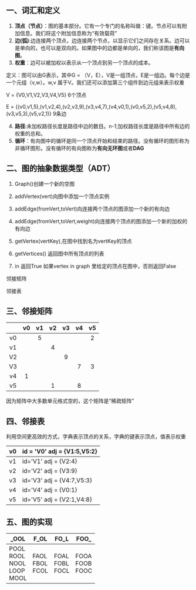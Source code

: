 ## 一、词汇和定义

1. **顶点（节点）**：图的基本部分。它有一个专门的名称叫做：键。节点可以有附加信息。我们将这个附加信息称为“有效载荷”
2. **边(弧)**:边连接两个顶点，边连接两个节点，以显示它们之间存在关系。边可以是单向的，也可以是双向的。如果图中的边都是单向的，我们称该图是**有向图**。
3. **权重**：边可以被加权以表示从一个顶点到另一个顶点的成本。

定义：图可以由G表示，其中G = （V，E），V是一组顶点，E是一组边。每个边是一个元组（v,w）。w,v 属于V。我们还可以添加第三个组件到边元组来表示权重

V = {V0,V1,V2,V3,V4,V5}   6个顶点

E = {(v0,v1,5),(v1,v2,4),(v2,v3,9),(v3,v4,7),(v4,v0,1),(v0,v5,2),(v5,v4,8),(v3,v5,3),(v5,v2,1)}  9条边

4. **路径**:未加权路径长度是路径中边的数目。n-1;加权路径长度是路径中所有边的权重的总和。
5. **循环**：有向图中的循环是同一个顶点开始和结束的路径。没有循环的图形称为非循环图形。没有循环的有向图称为**有向无环图**或者**DAG**



## 二、图的抽象数据类型（ADT）

1. Graph()创建一个新的空图

2. addVertex(vert)向图中添加一个顶点实例

3. addEdge(fromVert,toVert)向连接两个顶点的图添加一个新的有向边

4. addEdge(fromVert,toVert,weight)向连接两个顶点的图添加一个新的加权的有向边

5. getVertex(vertKey),在图中找到名为vertKey的顶点

6. getVertices()  返回图中所有顶点的列表

7. in  返回True 如果vertex in graph 里给定的顶点在图中，否则返回False

   

邻接矩阵

邻接表



## 三、邻接矩阵



|      |  v0  |  v1  |  v2  |  v3  |  v4  |  v5  |
| :--: | :--: | :--: | :--: | :--: | :--: | :--: |
|  v0  |      |  5   |      |      |      |  2   |
|  v1  |      |      |  4   |      |      |      |
|  V2  |      |      |      |  9   |      |      |
|  V3  |      |      |      |      |  7   |  3   |
|  v4  |  1   |      |      |      |      |      |
|  v5  |      |      |  1   |      |  8   |      |



因为矩阵中大多数单元格式空的，这个矩阵是“稀疏矩阵”

## 四、邻接表

利用空间更高效的方式，字典表示顶点的关系，字典的键表示顶点，值表示权重

| v0   | id = 'V0'    adj = {V1:5,V5:2} |
| ---- | ------------------------------ |
| v1   | id='V1'    adj = {V2:4}        |
| v2   | id='V2'    adj = {V3:9}        |
| v3   | id='V3'    adj = {V4:7,V5:3}   |
| v4   | id='V4'    adj = {V0:1}        |
| v5   | id='V5'    adj = {V2:1,V4:8}   |



## 五、图的实现

| _OOL                                         | F_OL                           | FO_L                     | FOO_                     |
| -------------------------------------------- | ------------------------------ | ------------------------ | ------------------------ |
| POOL<br />ROOL<br />NOOL<br />LOOP<br />MOOL | FAOL<br />FBOL<br />FCOL<br /> | FOAL<br />FOBL<br />FOCL | FOOA<br />FOOB<br />FOOC |













































